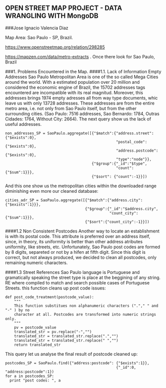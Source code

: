 ## OPEN STREET MAP PROJECT - DATA WRANGLING WITH MongoDB
###Jose Ignacio Valencia Diaz

Map Area: Sao Paulo - SP, Brazil.

https://www.openstreetmap.org/relation/298285

https://mapzen.com/data/metro-extracts . Once there look for Sao Paulo, Brazil

###1. Problems Encountered in the Map.
####1.1. Lack of Information Empty Addresses
Sao Paulo Metropolitan Area is one of the so called Mega Cities around the world. With a estimated population over 20 million and considered the economic engine of Brazil, the 15702 addresses tags encountered are incompatible with its real magnitud.
Moreover, this addresses brings 1974 empty adresses all from way type documents, whic leave us with only 13728 addresses. These addresses are from the entire metro area, i.e. not only from Sao Paulo itself, but from the other surrounding cities. 
(Sao Paulo: 7516 addresses, Sao Bernardo: 1784, Outras Cidades: 1764, Without City: 2664).
The next query show us the lack of useful addresses.

    non_addresses_SP = SaoPaulo.aggregate([{"$match":{"address.street":{"$exists":0},
                                                      "postal_code":{"$exists":0},
                                                      "address.postcode":{"$exists":0},
                                                      "type":"node"}},
                                           {"$group":{"_id":"$type",
                                                      "count":{"$sum":1}}},
                                           {"$sort": {"count":-1}}])
And this one show us the metropolitan cities within the downloaded range diminishing even more our cleaned database:

    cities_adr_SP = SaoPaulo.aggregate([{"$match":{"address.city":{"$exists":1}}},
                                        {"$group":{"_id":"$address.city",
                                                   "count_city":{"$sum":1}}},
                                        {"$sort":{"count_city":-1}}])
####1.2 Non Consistent Postcodes
Another way to locate an establishment is with its postal code. This attribute is preferred over an address itself, since, in theory, its uniformity is better than other address atributes uniformity, like streets, etc. Unfortunately, Sao Paulo post codes are formed by 8 digits, separeted or not by a hifen at fifth digit. Since this digit is correct, but not always produced, we decided to clean all postcodes, only remaining numeric characters.

####1.3 Street References
Sao Paulo language is Portuguese and gramatically speaking the street type is place at the beggining of any string. RE where compiled to match and search possible cases of Portuguese Streets.
this function cleans up post code issues:

   
    def post_code_treatment(postcode_value):
        """
        This function substitues non alphanumeric characters ("."," " and "-" ) by no 
        character at all. Postcodes are transformed into numeric strings only.
        """
        pv = postcode_value
        translated_str = pv.replace("-","")
        translated_str = translated_str.replace(".","")
        translated_str = translated_str.replace(" ","")    
        return translated_str

This query let us analyse the final result of postcode cleaned up:

    postcodes_SP = SaoPaulo.find({"address:postcode": {"$exists":1}},
                                                      {"_id":0, "address:postcode":1})
    for a in postcodes_SP:
      print "post codes: ", a   
    









